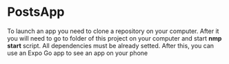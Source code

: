 # PostsApp
To launch an app you need to clone a repository on your computer.
After it you will need to go to folder of this project on your computer and start <b>nmp start</b> script.
All dependencies must be already setted. 
After this, you can use an Expo Go app to see an app on your phone
